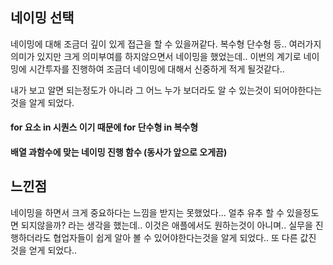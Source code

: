 ## 네이밍 선택
네이밍에 대해 조금더 깊이 있게 접근을 할 수 있을꺼같다.
복수형 단수형 등.. 여러가지 의미가 있지만 크게 의미부여를 하지않으면서 네이밍을 했었는데..
이번의 계기로 네이밍에 시간투자를 진행하여 조금더 네이밍에 대해서 신중하게 적게 될것같다..

내가 보고 알면 되는정도가 아니라 그 어느 누가 보더라도 알 수 있는것이 되어야한다는것을 알게 되었다.

#### for 요소 in 시퀀스 이기 때문에 for 단수형 in 복수형
#### 배열 과함수에 맞는 네이밍 진행 함수 (동사가 앞으로 오게끔)

## 느낀점
네이밍을 하면서 크게 중요하다는 느낌을 받지는 못했었다...
얼추 유추 할 수 있을정도면 되지않을까? 라는 생각을 했는데..
이것은 애플에서도 원하는것이 아니며.. 실무을 진행하더라도 협업자들이 쉽게 알아 볼 수 있어야한다는것을 알게 되었다..
또 다른 값진 것을 얻게 되었다..

